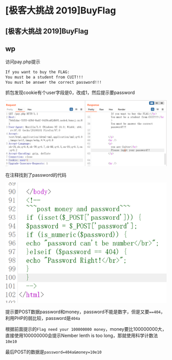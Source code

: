 # \[极客大挑战 2019]BuyFlag

## \[极客大挑战 2019]BuyFlag

## wp

访问pay.php提示

```
If you want to buy the FLAG:
You must be a student from CUIT!!!
You must be answer the correct password!!! 
```

抓包发现cookie有个user字段是0，改成1，然后提示要password

![](<../.gitbook/assets/image (33).png>)

在注释找到了password的代码

![](<../.gitbook/assets/image (24) (1).png>)

提示要POST数据password和money，password不能是数字，但是又要`==404`，利用PHP的弱比较，password是`404a`

根据前面提示的`Flag need your 100000000 money`，money要比100000000大，直接使用100000000会提示Nember lenth is too long，那就使用科学计数法`10e10`

最后POST的数据是`password=404a&money=10e10`
